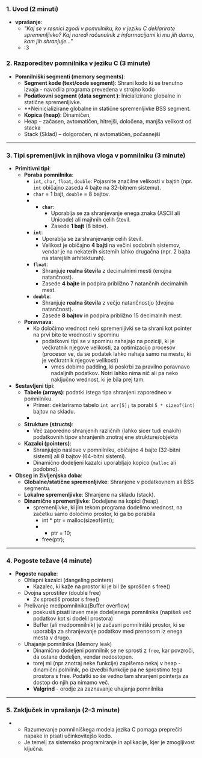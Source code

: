 ### **1. Uvod (2 minuti)**

- **vprašanje**:
    - _"Kaj se v resnici zgodi v pomnilniku, ko v jeziku C deklarirate spremenljivko? Kaj naredi računalnik z informacijami ki mu jih damo, kam jih shranjuje..."_
    - :3
### **2. Razporeditev pomnilnika v jeziku C (3 minute)**

- **Pomnilniški segmenti (memory segments)**:
    - **Segment kode (text/code segment)**: Shrani kodo ki se trenutno izvaja - navodila programa prevedena v strojno kodo
    - **Podatkovni segment (data segment )**: Inicializirane globalne in statične spremenljivke.
    - **Neinicializirane globalne in statične spremenljivke BSS segment.
    - **Kopica (heap)**: Dinamičen, 
    - Heap – začasen, avtomatičen, hitrejši, določena, manjša velikost od stacka
    - Stack (Sklad) – dolgoročen, ni avtomatičen, počasnejši


---

### **3. Tipi spremenljivk in njihova vloga v pomnilniku (3 minute)**

- **Primitivni tipi**:
    - **Poraba pomnilnika**:
        - `int`, `char`, `float`, `double`: Pojasnite značilne velikosti v bajtih (npr. `int` običajno zaseda 4 bajte na 32-bitnem sistemu).
        - `char` = 1 bajt, `double` = 8 bajtov.
        - - **`char`**:
		    - Uporablja se za shranjevanje enega znaka (ASCII ali Unicode) ali majhnih celih števil.
		    - Zasede **1 bajt** (8 bitov).
		- **`int`**:
		    - Uporablja se za shranjevanje celih števil.
		    - Velikost je običajno **4 bajti** na večini sodobnih sistemov, vendar je na nekaterih sistemih lahko drugačna (npr. 2 bajta na starejših arhitekturah).
		- **`float`**:
		    - Shranjuje **realna števila** z decimalnimi mesti (enojna natančnost).
		    - Zasede **4 bajte** in podpira približno 7 natančnih decimalnih mest.
		- **`double`**:
		    - Shranjuje **realna števila** z večjo natančnostjo (dvojna natančnost).
		    - Zasede **8 bajtov** in podpira približno 15 decimalnih mest.
    - **Poravnava**:
        - Ko določimo vrednost neki spremenljivki se ta shrani kot pointer na prvi bite te vrednosti v spominu
	        - podatkovni tipi se v spominu nahajajo na poziciji, ki je večkratnik njegove velikosti, za optimizacijo procesov (procesor ve, da se podatek lahko nahaja samo na mestu, ki je večkratnik njegove velikosti)
		        - vmes dobimo padding, ki poskrbi za pravilno poravnavo nadaljnih podatkov. Notri lahko nima nič ali pa neko naključno vrednost, ki je bila prej tam.
- **Sestavljeni tipi**:
    - **Tabele (arrays)**: podatki istega tipa shranjeni zaporedneo v pomnilniku.
        - Primer: deklariramo tabelo `int arr[5];` ta porabi `5 * sizeof(int)` bajtov na skladu.
        - 
    - **Strukture (structs)**:
        - Več zaporedno shranjenih različnih (lahko sicer tudi enakih) podatkovnih tipov shranjenih znotraj ene strukture/objekta
    - **Kazalci (pointers)**:
        - Shranjujejo naslove v pomnilniku, običajno 4 bajte (32-bitni sistemi) ali 8 bajtov (64-bitni sistemi).
        - Dinamično dodeljeni kazalci uporabljajo kopico (`malloc` ali podobno).
- **Obseg in življenjska doba**:
    - **Globalne/statične spremenljivke**: Shranjene v podatkovnem ali BSS segmentu.
    - **Lokalne spremenljivke**: Shranjene na skladu (stack).
    - **Dinamične spremenljivke**: Dodeljene na kopici (heap) 
	    - spremenljivke, ki jim tekom programa dodelimo vrednost, na začetku samo določimo prostor, ki ga bo porabila
			- int * ptr = malloc(sizeof(int)); 
			- * ptr = 10; 
			- free(ptr);

---

### **4. Pogoste težave (4 minute)**

- **Pogoste napake**:
    - Ohlapni kazalci (dangeling pointers)
	    - Kazalec, ki kaže na prostor ki je bil že sproščen s free()
    - Dvojna sprostitev (double free)
	    - 2x sprostiš prostor s free()
    - Prelivanje medpomnilnika(Buffer overflow)
	    - poskusiš pisati izven meje dodeljenega pomnilnika (napišeš več podatkov kot si dodelil prostora)
	    - Buffer (ali medpomnilnik) je začasni pomnilniški prostor, ki se uporablja za shranjevanje podatkov med prenosom iz enega mesta v drugo.
    - Uhajanje pomnilnika (Memory leak)
	    - Dinamično dodeljeni pomnilnik se ne sprosti z `free`, kar povzroči, da ostane dodeljen, vendar nedostopen.
	    - torej mi (npr znotraj neke funkcije) zapišemo nekaj v heap - dinamični polnilnik, po izvedbi funkcije pa ne sprostimo tega prostora s free. Podatki so še vedno tam shranjeni pointerja za dostop do njih pa nimamo več.
	    - **Valgrind**  - orodje za zaznavanje uhajanja pomnilnika 

---

### **5. Zaključek in vprašanja (2–3 minute)**

-
    - Razumevanje pomnilniškega modela jezika C pomaga preprečiti napake in pisati učinkovitejšo kodo.
    - Je temelj za sistemsko programiranje in aplikacije, kjer je zmogljivost ključna.
